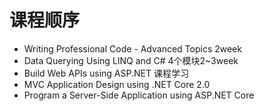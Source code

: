 # 课程顺序
* Writing Professional Code - Advanced Topics  2week    
* Data Querying Using LINQ and C#   4个模块2~3week    
* Build Web APIs using ASP.NET  课程学习  
* MVC Application Design using .NET Core 2.0  
* Program a Server-Side Application using ASP.NET Core  
